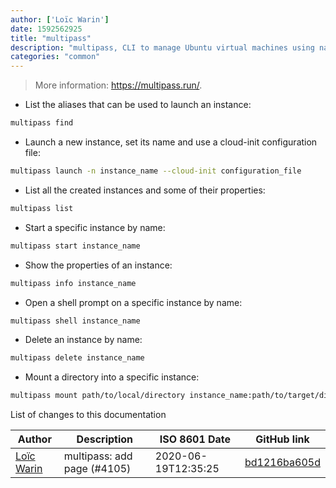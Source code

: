 ```yaml
---
author: ['Loïc Warin']
date: 1592562925
title: "multipass"
description: "multipass, CLI to manage Ubuntu virtual machines using native hypervisors."
categories: "common"
---
```

> More information: <https://multipass.run/>.

- List the aliases that can be used to launch an instance:

```bash
multipass find
```

- Launch a new instance, set its name and use a cloud-init configuration file:

```bash
multipass launch -n instance_name --cloud-init configuration_file
```

- List all the created instances and some of their properties:

```bash
multipass list
```

- Start a specific instance by name:

```bash
multipass start instance_name
```

- Show the properties of an instance:

```bash
multipass info instance_name
```

- Open a shell prompt on a specific instance by name:

```bash
multipass shell instance_name
```

- Delete an instance by name:

```bash
multipass delete instance_name
```

- Mount a directory into a specific instance:

```bash
multipass mount path/to/local/directory instance_name:path/to/target/directory
```
List of changes to this documentation


Author | Description | ISO 8601 Date | GitHub link
------|-----|-----|-----
[Loïc Warin](mailto:loic.warin@disroot.org) | multipass: add page (#4105) | 2020-06-19T12:35:25 | [bd1216ba605d](https://github.com/tldr-pages/tldr/commit/bd1216ba605df9b7df3e92dc2a57b0ab92d15ed4)

